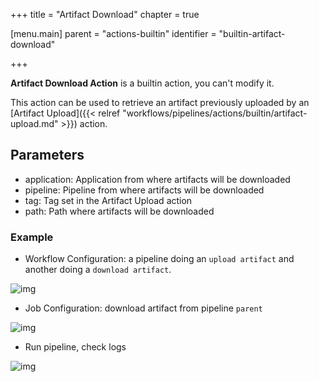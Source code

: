 +++
title = "Artifact Download"
chapter = true

[menu.main]
parent = "actions-builtin"
identifier = "builtin-artifact-download"

+++


**Artifact Download Action** is a builtin action, you can't modify it.

This action can be used to retrieve an artifact previously uploaded by an [Artifact Upload]({{< relref "workflows/pipelines/actions/builtin/artifact-upload.md" >}}) action.

## Parameters
* application: Application from where artifacts will be downloaded
* pipeline: Pipeline from where artifacts will be downloaded
* tag: Tag set in the Artifact Upload action
* path: Path where artifacts will be downloaded

### Example

* Workflow Configuration: a pipeline doing an `upload artifact` and another doing a `download artifact`.

![img](/images/workflows.pipelines.actions.builtin.artifact-download-workflow.png)

* Job Configuration: download artifact from pipeline `parent`

![img](/images/workflows.pipelines.actions.builtin.artifact-download-job.png)

* Run pipeline, check logs

![img](/images/workflows.pipelines.actions.builtin.artifact-download-logs.png)
